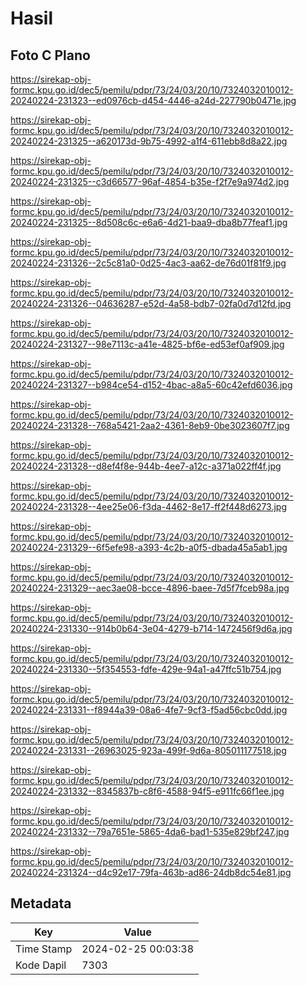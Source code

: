 # Hasil

## Foto C Plano

https://sirekap-obj-formc.kpu.go.id/dec5/pemilu/pdpr/73/24/03/20/10/7324032010012-20240224-231323--ed0976cb-d454-4446-a24d-227790b0471e.jpg

https://sirekap-obj-formc.kpu.go.id/dec5/pemilu/pdpr/73/24/03/20/10/7324032010012-20240224-231325--a620173d-9b75-4992-a1f4-611ebb8d8a22.jpg

https://sirekap-obj-formc.kpu.go.id/dec5/pemilu/pdpr/73/24/03/20/10/7324032010012-20240224-231325--c3d66577-96af-4854-b35e-f2f7e9a974d2.jpg

https://sirekap-obj-formc.kpu.go.id/dec5/pemilu/pdpr/73/24/03/20/10/7324032010012-20240224-231325--8d508c6c-e6a6-4d21-baa9-dba8b77feaf1.jpg

https://sirekap-obj-formc.kpu.go.id/dec5/pemilu/pdpr/73/24/03/20/10/7324032010012-20240224-231326--2c5c81a0-0d25-4ac3-aa62-de76d01f81f9.jpg

https://sirekap-obj-formc.kpu.go.id/dec5/pemilu/pdpr/73/24/03/20/10/7324032010012-20240224-231326--04636287-e52d-4a58-bdb7-02fa0d7d12fd.jpg

https://sirekap-obj-formc.kpu.go.id/dec5/pemilu/pdpr/73/24/03/20/10/7324032010012-20240224-231327--98e7113c-a41e-4825-bf6e-ed53ef0af909.jpg

https://sirekap-obj-formc.kpu.go.id/dec5/pemilu/pdpr/73/24/03/20/10/7324032010012-20240224-231327--b984ce54-d152-4bac-a8a5-60c42efd6036.jpg

https://sirekap-obj-formc.kpu.go.id/dec5/pemilu/pdpr/73/24/03/20/10/7324032010012-20240224-231328--768a5421-2aa2-4361-8eb9-0be3023607f7.jpg

https://sirekap-obj-formc.kpu.go.id/dec5/pemilu/pdpr/73/24/03/20/10/7324032010012-20240224-231328--d8ef4f8e-944b-4ee7-a12c-a371a022ff4f.jpg

https://sirekap-obj-formc.kpu.go.id/dec5/pemilu/pdpr/73/24/03/20/10/7324032010012-20240224-231328--4ee25e06-f3da-4462-8e17-ff2f448d6273.jpg

https://sirekap-obj-formc.kpu.go.id/dec5/pemilu/pdpr/73/24/03/20/10/7324032010012-20240224-231329--6f5efe98-a393-4c2b-a0f5-dbada45a5ab1.jpg

https://sirekap-obj-formc.kpu.go.id/dec5/pemilu/pdpr/73/24/03/20/10/7324032010012-20240224-231329--aec3ae08-bcce-4896-baee-7d5f7fceb98a.jpg

https://sirekap-obj-formc.kpu.go.id/dec5/pemilu/pdpr/73/24/03/20/10/7324032010012-20240224-231330--914b0b64-3e04-4279-b714-1472456f9d6a.jpg

https://sirekap-obj-formc.kpu.go.id/dec5/pemilu/pdpr/73/24/03/20/10/7324032010012-20240224-231330--5f354553-fdfe-429e-94a1-a47ffc51b754.jpg

https://sirekap-obj-formc.kpu.go.id/dec5/pemilu/pdpr/73/24/03/20/10/7324032010012-20240224-231331--f8944a39-08a6-4fe7-9cf3-f5ad56cbc0dd.jpg

https://sirekap-obj-formc.kpu.go.id/dec5/pemilu/pdpr/73/24/03/20/10/7324032010012-20240224-231331--26963025-923a-499f-9d6a-805011177518.jpg

https://sirekap-obj-formc.kpu.go.id/dec5/pemilu/pdpr/73/24/03/20/10/7324032010012-20240224-231332--8345837b-c8f6-4588-94f5-e911fc66f1ee.jpg

https://sirekap-obj-formc.kpu.go.id/dec5/pemilu/pdpr/73/24/03/20/10/7324032010012-20240224-231332--79a7651e-5865-4da6-bad1-535e829bf247.jpg

https://sirekap-obj-formc.kpu.go.id/dec5/pemilu/pdpr/73/24/03/20/10/7324032010012-20240224-231324--d4c92e17-79fa-463b-ad86-24db8dc54e81.jpg


## Metadata

| Key        | Value               |
| ---------- | ------------------- |
| Time Stamp | 2024-02-25 00:03:38 |
| Kode Dapil | 7303                |



